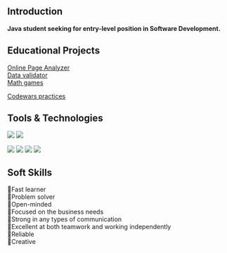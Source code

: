 ## Introduction
**Java student seeking for entry-level position in Software Development.**

## Educational Projects
[Online Page Analyzer](https://github.com/dtarakanova/java-project-72)  
[Data validator](https://github.com/dtarakanova/java-project-78)  
[Math games](https://github.com/dtarakanova/Math-games)  


[Codewars practices](https://www.codewars.com/users/dtarakanova)


## Tools & Technologies

<p align="left">
<img src="https://img.shields.io/badge/java-%23ED8B00.svg?style=for-the-badge&logo=openjdk&logoColor=white"></a>  
<img src="https://img.shields.io/badge/postgres-%23316192.svg?style=for-the-badge&logo=postgresql&logoColor=white"/></a>  

<img src="https://img.shields.io/badge/GIT-E44C30?style=for-the-badge&logo=git&logoColor=white"/></a>
<img src="https://img.shields.io/badge/Github%20Actions-282a2e?style=for-the-badge&logo=githubactions&logoColor=367cfe"/></a>
<img src="https://img.shields.io/badge/GitHub-100000?style=for-the-badge&logo=github&logoColor=white"/></a>
<img src="https://img.shields.io/badge/Code%20Climate-000000?style=for-the-badge&logo=Code%20Climate&logoColor=white"/></a>

</p>



## Soft Skills
🔹Fast learner  
🔹Problem solver  
🔹Open-minded  
🔹Focused on the business needs  
🔹Strong in any types of communication  
🔹Excellent at both teamwork and working independently  
🔹Reliable  
🔹Creative  

